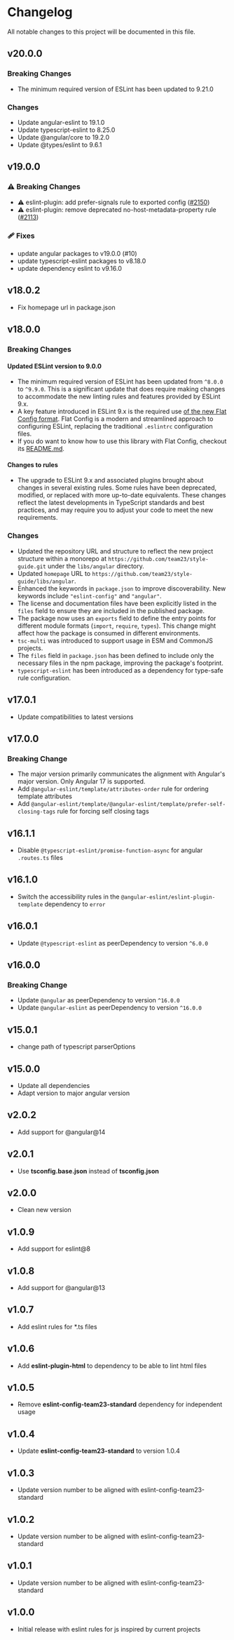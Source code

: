 # Changelog

All notable changes to this project will be documented in this file.

## v20.0.0

### Breaking Changes

- The minimum required version of ESLint has been updated to 9.21.0

### Changes

- Update angular-eslint to 19.1.0
- Update typescript-eslint to 8.25.0
- Update @angular/core to 19.2.0
- Update @types/eslint to 9.6.1

## v19.0.0

### ⚠️ Breaking Changes
- ⚠️ eslint-plugin: add prefer-signals rule to exported config ([#2150](https://github.com/angular-eslint/angular-eslint/pull/2150))
- ⚠️ eslint-plugin: remove deprecated no-host-metadata-property rule ([#2113](https://github.com/angular-eslint/angular-eslint/pull/2113))

### 🩹 Fixes
- update angular packages to v19.0.0 (#10)
- update typescript-eslint packages to v8.18.0
- update dependency eslint to v9.16.0

## v18.0.2

- Fix homepage url in package.json

## v18.0.0

### Breaking Changes

#### Updated ESLint version to 9.0.0

- The minimum required version of ESLint has been updated from `^8.0.0` to `^9.9.0`. This is a significant update
  that does require making changes to accommodate the new linting rules and features provided by ESLint 9.x.
- A key feature introduced in ESLint 9.x is the required use
  [of the new Flat Config format](https://eslint.org/docs/latest/use/configure/configuration-files).
  Flat Config is a modern and streamlined approach to configuring ESLint, replacing the traditional `.eslintrc`
  configuration files.
- If you do want to know how to use this library with Flat Config, checkout its [README.md](README.md).

#### Changes to rules

- The upgrade to ESLint 9.x and associated plugins brought about changes in several existing rules.
  Some rules have been deprecated, modified, or replaced with more up-to-date equivalents.
  These changes reflect the latest developments in TypeScript standards and best practices, and may require you to
  adjust your code to meet the new requirements.

### Changes

- Updated the repository URL and structure to reflect the new project structure within a monorepo
  at `https://github.com/team23/style-guide.git` under the `libs/angular` directory.
- Updated `homepage` URL to `https://github.com/team23/style-guide/libs/angular`.
- Enhanced the keywords in `package.json` to improve discoverability. New keywords
  include `"eslint-config"` and `"angular"`.
- The license and documentation files have been explicitly listed in the `files` field
  to ensure they are included in the published package.
- The package now uses an `exports` field to define the entry points for different
  module formats (`import`, `require`, `types`). This change might affect how the package is consumed in different
  environments.
- `tsc-multi` was introduced to support usage in ESM and CommonJS projects.
- The `files` field in `package.json` has been defined to include only the necessary files in the
  npm package, improving the package's footprint.
- `typescript-eslint` has been introduced as a dependency for type-safe rule configuration.

## v17.0.1
- Update compatibilities to latest versions

## v17.0.0
### Breaking Change
- The major version primarily communicates the alignment with Angular's major version. Only Angular 17 is supported.
- Add `@angular-eslint/template/attributes-order` rule for ordering template attributes
- Add `@angular-eslint/template/@angular-eslint/template/prefer-self-closing-tags` rule for forcing self closing tags

## v16.1.1
- Disable `@typescript-eslint/promise-function-async` for angular `.routes.ts` files

## v16.1.0
- Switch the accessibility rules in the `@angular-eslint/eslint-plugin-template` dependency to `error`

## v16.0.1
- Update `@typescript-eslint` as peerDependency to version `^6.0.0`

## v16.0.0
### Breaking Change
- Update `@angular` as peerDependency to version `^16.0.0`
- Update `@angular-eslint` as peerDependency to version `^16.0.0`

## v15.0.1
- change path of typescript parserOptions

## v15.0.0
- Update all dependencies
- Adapt version to major angular version

## v2.0.2
- Add support for @angular@14

## v2.0.1
- Use **tsconfig.base.json** instead of **tsconfig.json**

## v2.0.0
- Clean new version

## v1.0.9
- Add support for eslint@8

## v1.0.8
- Add support for @angular@13

## v1.0.7
- Add eslint rules for *.ts files

## v1.0.6
- Add **eslint-plugin-html** to dependency to be able to lint html files

## v1.0.5
- Remove **eslint-config-team23-standard** dependency for independent usage

## v1.0.4
- Update **eslint-config-team23-standard** to version 1.0.4

## v1.0.3
- Update version number to be aligned with eslint-config-team23-standard

## v1.0.2
- Update version number to be aligned with eslint-config-team23-standard

## v1.0.1
- Update version number to be aligned with eslint-config-team23-standard

## v1.0.0
- Initial release with eslint rules for js inspired by current projects
